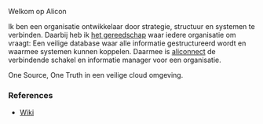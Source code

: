 Welkom op Alicon

Ik ben een organisatie ontwikkelaar door strategie, structuur en systemen te verbinden. Daarbij heb ik [het gereedschap](//aliconnect.github.io/aliconnect) waar iedere organisatie om vraagt: Een veilige database waar alle informatie gestructureerd wordt en waarmee systemen kunnen koppelen. Daarmee is [aliconnect](//aliconnect.github.io/aliconnect) de verbindende schakel en informatie manager voor een organisatie.

One Source, One Truth in een veilige cloud omgeving.

### References

- [Wiki](wiki)
